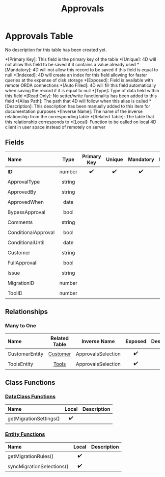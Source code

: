 ﻿---
layout: default
title: Approvals
parent: Tables
---
# Approvals Table
No description for this table has been created yet.

*[Primary Key]: This field is the primary key of the table
*[Unique]: 4D will not allow this field to be saved if it contains a value already used
*[Mandatory]: 4D will not allow this record to be saved if this field is equal to null
*[Indexed]: 4D will create an index for this field allowing for faster queries at the expense of disk storage
*[Exposed]: Field is available with remote ORDA connections
*[Auto Filled]: 4D will fill this field automatically when saving the record if it is equal to null
*[Type]: Type of data held within this field
*[Read Only]: No setter/write functionality has been added to this field
*[Alias Path]: The path that 4D will follow when this alias is called
*[Description]: This description has been manually added to this item for documentation purposes
*[Inverse Name]: The name of the inverse relationship from the corresponding table
*[Related Table]: The table that this relationship corresponds to
*[Local]: Function to be called on local 4D client in user space instead of remotely on server
## Fields

|Name|Type|Primary Key|Unique|Mandatory|Indexed|Exposed|Auto Filled|Description|
|:---|:---:|:---:|:---:|:---:|:---:|:---:|:---:|:---:|
|**ID**|number|✔️|✔️|✔️|✔️|✔️|✔️||
|ApprovalType|string|||||✔️|||
|ApprovedBy|string|||||✔️|||
|ApprovedWhen|date|||||✔️|||
|BypassApproval|bool|||||✔️|||
|Comments|string|||||✔️|||
|ConditionalApproval|bool|||||✔️|||
|ConditionalUntil|date|||||✔️|||
|Customer|string|||||✔️|||
|FullApproval|bool|||||✔️|||
|Issue|string|||||✔️|||
|MigrationID|number|||||✔️|||
|ToolID|number||||✔️|✔️|||

## Relationships
### Many to One

|Name|Related Table|Inverse Name|Exposed|Description|
|:---|:---:|:---:|:---:|:---:|
|CustomerEntity|[Customer](Customer.md)|ApprovalsSelection|✔️||
|ToolsEntity|[Tools](Tools.md)|ApprovalsSelection|✔️||

## Class Functions

### [DataClass Functions](https://github.com/synthotec/SynthoTec-4D/blob/main/Project/Sources/Classes/Approvals.4dm)

|Name|Local|Description|
|:---|:---:|:---:|
|getMigrationSettings()|✔️||

### [Entity Functions](https://github.com/synthotec/SynthoTec-4D/blob/main/Project/Sources/Classes/ApprovalsEntity.4dm)

|Name|Local|Description|
|:---|:---:|:---:|
|getMigrationRules()|✔️||
|syncMigrationSelections()|✔️||